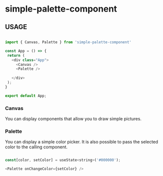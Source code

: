 # simple-palette-component

## USAGE
 
 ``` App.js

import { Canvas, Palette } from 'simple-palette-component'

const App = () => {
  return (
    <div class="App">
      <Canvas />
      <Palette />
      
    </div>
  );
}

export default App;

 ```

 ### Canvas
You can display components that allow you to draw simple pictures.

 ### Palette
 You can display a simple color picker.
 It is also possible to pass the selected color to the calling component.

 ``` App.js

 const[color, setColor] = useState<string>('#000000');

<Palette onChangeColor={setColor} />

 ```